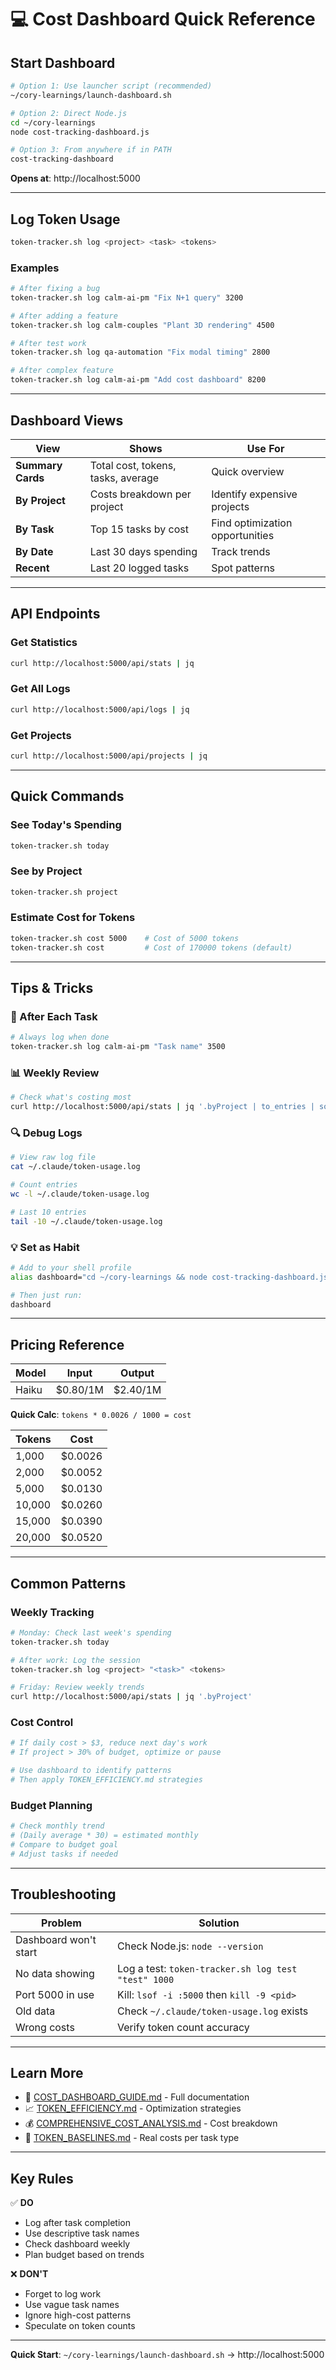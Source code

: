 # 💻 Cost Dashboard Quick Reference

## Start Dashboard

```bash
# Option 1: Use launcher script (recommended)
~/cory-learnings/launch-dashboard.sh

# Option 2: Direct Node.js
cd ~/cory-learnings
node cost-tracking-dashboard.js

# Option 3: From anywhere if in PATH
cost-tracking-dashboard
```

**Opens at**: http://localhost:5000

---

## Log Token Usage

```bash
token-tracker.sh log <project> <task> <tokens>
```

### Examples

```bash
# After fixing a bug
token-tracker.sh log calm-ai-pm "Fix N+1 query" 3200

# After adding a feature
token-tracker.sh log calm-couples "Plant 3D rendering" 4500

# After test work
token-tracker.sh log qa-automation "Fix modal timing" 2800

# After complex feature
token-tracker.sh log calm-ai-pm "Add cost dashboard" 8200
```

---

## Dashboard Views

| View | Shows | Use For |
|------|-------|---------|
| **Summary Cards** | Total cost, tokens, tasks, average | Quick overview |
| **By Project** | Costs breakdown per project | Identify expensive projects |
| **By Task** | Top 15 tasks by cost | Find optimization opportunities |
| **By Date** | Last 30 days spending | Track trends |
| **Recent** | Last 20 logged tasks | Spot patterns |

---

## API Endpoints

### Get Statistics
```bash
curl http://localhost:5000/api/stats | jq
```

### Get All Logs
```bash
curl http://localhost:5000/api/logs | jq
```

### Get Projects
```bash
curl http://localhost:5000/api/projects | jq
```

---

## Quick Commands

### See Today's Spending
```bash
token-tracker.sh today
```

### See by Project
```bash
token-tracker.sh project
```

### Estimate Cost for Tokens
```bash
token-tracker.sh cost 5000    # Cost of 5000 tokens
token-tracker.sh cost         # Cost of 170000 tokens (default)
```

---

## Tips & Tricks

### 🎯 After Each Task
```bash
# Always log when done
token-tracker.sh log calm-ai-pm "Task name" 3500
```

### 📊 Weekly Review
```bash
# Check what's costing most
curl http://localhost:5000/api/stats | jq '.byProject | to_entries | sort_by(.value.cost) | reverse'
```

### 🔍 Debug Logs
```bash
# View raw log file
cat ~/.claude/token-usage.log

# Count entries
wc -l ~/.claude/token-usage.log

# Last 10 entries
tail -10 ~/.claude/token-usage.log
```

### 💡 Set as Habit
```bash
# Add to your shell profile
alias dashboard="cd ~/cory-learnings && node cost-tracking-dashboard.js"

# Then just run:
dashboard
```

---

## Pricing Reference

| Model | Input | Output |
|-------|-------|--------|
| Haiku | $0.80/1M | $2.40/1M |

**Quick Calc**: `tokens * 0.0026 / 1000 = cost`

| Tokens | Cost |
|--------|------|
| 1,000 | $0.0026 |
| 2,000 | $0.0052 |
| 5,000 | $0.0130 |
| 10,000 | $0.0260 |
| 15,000 | $0.0390 |
| 20,000 | $0.0520 |

---

## Common Patterns

### Weekly Tracking
```bash
# Monday: Check last week's spending
token-tracker.sh today

# After work: Log the session
token-tracker.sh log <project> "<task>" <tokens>

# Friday: Review weekly trends
curl http://localhost:5000/api/stats | jq '.byProject'
```

### Cost Control
```bash
# If daily cost > $3, reduce next day's work
# If project > 30% of budget, optimize or pause

# Use dashboard to identify patterns
# Then apply TOKEN_EFFICIENCY.md strategies
```

### Budget Planning
```bash
# Check monthly trend
# (Daily average * 30) = estimated monthly
# Compare to budget goal
# Adjust tasks if needed
```

---

## Troubleshooting

| Problem | Solution |
|---------|----------|
| Dashboard won't start | Check Node.js: `node --version` |
| No data showing | Log a test: `token-tracker.sh log test "test" 1000` |
| Port 5000 in use | Kill: `lsof -i :5000` then `kill -9 <pid>` |
| Old data | Check `~/.claude/token-usage.log` exists |
| Wrong costs | Verify token count accuracy |

---

## Learn More

- 📖 [COST_DASHBOARD_GUIDE.md](COST_DASHBOARD_GUIDE.md) - Full documentation
- 📈 [TOKEN_EFFICIENCY.md](../docs/cost-optimization/TOKEN_EFFICIENCY.md) - Optimization strategies
- 💰 [COMPREHENSIVE_COST_ANALYSIS.md](../docs/cost-optimization/COMPREHENSIVE_COST_ANALYSIS.md) - Cost breakdown
- 🎯 [TOKEN_BASELINES.md](TOKEN_BASELINES.md) - Real costs per task type

---

## Key Rules

✅ **DO**
- Log after task completion
- Use descriptive task names
- Check dashboard weekly
- Plan budget based on trends

❌ **DON'T**
- Forget to log work
- Use vague task names
- Ignore high-cost patterns
- Speculate on token counts

---

**Quick Start**: `~/cory-learnings/launch-dashboard.sh` → http://localhost:5000

